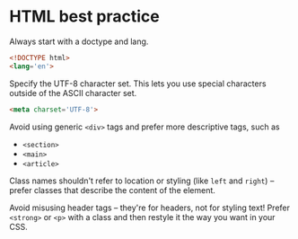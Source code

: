 # HTML best practice

Always start with a doctype and lang.

```HTML
<!DOCTYPE html>
<lang='en'>
```

Specify the UTF-8 character set. This lets you use special characters outside of the ASCII character set.

```HTML
<meta charset='UTF-8'>
```

Avoid using generic `<div>` tags and prefer more descriptive tags, such as

* `<section>`
* `<main>`
* `<article>`

Class names shouldn't refer to location or styling (like `left` and `right`) – prefer classes that describe the content of the element.

Avoid misusing header tags – they're for headers, not for styling text! Prefer `<strong>` or `<p>` with a class and then restyle it the way you want in your CSS.

